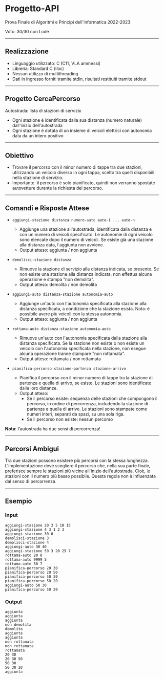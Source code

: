 # Progetto-API
Prova Finale di Algoritmi e Principi dell'Informatica 2022-2023

Voto: 30/30 con Lode

---

## Realizzazione
- Linguaggio utilizzato: C (C11, VLA ammessi)
- Libreria: Standard C (libc)
- Nessun utilizzo di multithreading
- Dati in ingresso forniti tramite stdin, risultati restituiti tramite stdout

---

## Progetto CercaPercorso
Autostrada: lista di stazioni di servizio
- Ogni stazione è identificata dalla sua distanza (numero naturale) dall'inizio dell'autostrada
- Ogni stazione è dotata di un insieme di veicoli elettrici con autonomia data da un intero positivo

---

## Obiettivo
- Trovare il percorso con il minor numero di tappe tra due stazioni, utilizzando un veicolo diverso in ogni tappa, scelto tra quelli disponibili nella stazione di servizio.
- Importante: il percorso è solo pianificato, quindi non verranno spostate autovetture durante la richiesta del percorso.

---

## Comandi e Risposte Attese

- `aggiungi-stazione distanza numero-auto auto-1 ... auto-n`
  - Aggiunge una stazione all'autostrada, identificata dalla distanza e con un numero di veicoli specificato. Le autonomie di ogni veicolo sono elencate dopo il numero di veicoli. Se esiste già una stazione alla distanza data, l'aggiunta non avviene.
  - Output atteso: aggiunta / non aggiunta

- `demolisci-stazione distanza`
  - Rimuove la stazione di servizio alla distanza indicata, se presente. Se non esiste una stazione alla distanza indicata, non effettua alcuna operazione e stampa "non demolita".
  - Output atteso: demolita / non demolita

- `aggiungi-auto distanza-stazione autonomia-auto`
  - Aggiunge un'auto con l'autonomia specificata alla stazione alla distanza specificata, a condizione che la stazione esista. Nota: è possibile avere più veicoli con la stessa autonomia.
  - Output atteso: aggiunta / non aggiunta

- `rottama-auto distanza-stazione autonomia-auto`
  - Rimuove un'auto con l'autonomia specificata dalla stazione alla distanza specificata. Se la stazione non esiste o non esiste un veicolo con l'autonomia specificata nella stazione, non esegue alcuna operazione tranne stampare "non rottamata".
  - Output atteso: rottamata / non rottamata

- `pianifica-percorso stazione-partenza stazione-arrivo`
  - Pianifica il percorso con il minor numero di tappe tra la stazione di partenza e quella di arrivo, se esiste. Le stazioni sono identificate dalle loro distanze.
  - Output atteso:
    - Se il percorso esiste: sequenza delle stazioni che compongono il percorso, in ordine di percorrenza, includendo la stazione di partenza e quella di arrivo. Le stazioni sono stampate come numeri interi, separati da spazi, su una sola riga.
    - Se il percorso non esiste: nessun percorso

**Nota:** l'autostrada ha due sensi di percorrenza!

---

## Percorsi Ambigui
Tra due stazioni possono esistere più percorsi con la stessa lunghezza. L'implementazione deve scegliere il percorso che, nella sua parte finale, preferisce sempre le stazioni più vicine all'inizio dell'autostrada. Cioè, le stazioni con il numero più basso possibile. Questa regola non è influenzata dal senso di percorrenza.

---

## Esempio

### Input

```
aggiungi-stazione 20 3 5 10 15
aggiungi-stazione 4 3 1 2 3
aggiungi-stazione 30 0
demolisci-stazione 3
demolisci-stazione 4
aggiungi-auto 30 40
aggiungi-stazione 50 3 20 25 7
rottama-auto 20 8
rottama-auto 9999 5
rottama-auto 50 7
pianifica-percorso 20 30
pianifica-percorso 20 50
pianifica-percorso 50 30
pianifica-percorso 50 20
aggiungi-auto 50 30
pianifica-percorso 50 20
```

### Output

```
aggiunta
aggiunta
aggiunta
non demolita
demolita
aggiunta
aggiunta
non rottamata
non rottamata
rottamata
20 30
20 30 50
50 30
50 30 20
aggiunta
```


